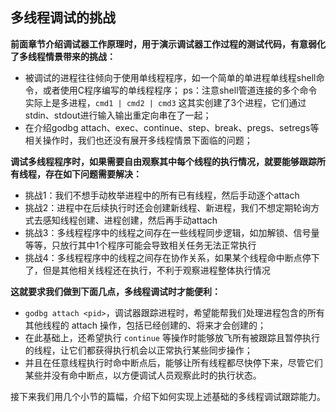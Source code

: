 ## 多线程调试的挑战

**前面章节介绍调试器工作原理时，用于演示调试器工作过程的测试代码，有意弱化了多线程情景带来的挑战：**

- 被调试的进程往往倾向于使用单线程程序，如一个简单的单进程单线程shell命令，或者使用C程序编写的单线程程序；
  ps：注意shell管道连接的多个命令实际上是多进程，`cmd1 | cmd2 | cmd3` 这其实创建了3个进程，它们通过stdin、stdout进行输入输出重定向串在了一起；
- 在介绍godbg attach、exec、continue、step、break、pregs、setregs等相关操作时，我们也还没有展开多线程情景下面临的问题；

**调试多线程程序时，如果需要自由观察其中每个线程的执行情况，就要能够跟踪所有线程，存在如下问题需要解决：**

- 挑战1：我们不想手动枚举进程中的所有已有线程，然后手动逐个attach
- 挑战2：进程中在后续执行时还会创建新线程、新进程，我们不想定期轮询方式去感知线程创建、进程创建，然后再手动attach
- 挑战3：多线程程序中的线程之间存在一些线程同步逻辑，如加解锁、信号量等等，只放行其中1个程序可能会导致相关任务无法正常执行
- 挑战4：多线程程序中的线程之间存在协作关系，如果某个线程命中断点停下了，但是其他相关线程还在执行，不利于观察进程整体执行情况

**这就要求我们做到下面几点，多线程调试时才能便利：**

- `godbg attach <pid>`，调试器跟踪进程时，希望能帮我们处理进程包含的所有其他线程的 attach 操作，包括已经创建的、将来才会创建的；
- 在此基础上，还希望执行 `continue` 等操作时能够放飞所有被跟踪且暂停执行的线程，让它们都获得执行机会以正常执行某些同步操作；
- 并且在任意线程执行时命中断点后，能够让所有线程都尽快停下来，尽管它们某些并没有命中断点，以方便调试人员观察此时的执行状态。

接下来我们用几个小节的篇幅，介绍下如何实现上述基础的多线程调试跟踪能力。
